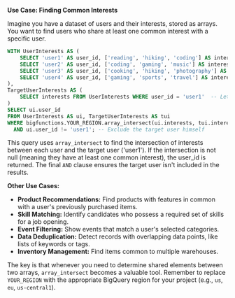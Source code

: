 **Use Case: Finding Common Interests**

Imagine you have a dataset of users and their interests, stored as arrays. You want to find users who share at least one common interest with a specific user.

```sql
WITH UserInterests AS (
    SELECT 'user1' AS user_id, ['reading', 'hiking', 'coding'] AS interests UNION ALL
    SELECT 'user2' AS user_id, ['coding', 'gaming', 'music'] AS interests UNION ALL
    SELECT 'user3' AS user_id, ['cooking', 'hiking', 'photography'] AS interests UNION ALL
    SELECT 'user4' AS user_id, ['gaming', 'sports', 'travel'] AS interests
),
TargetUserInterests AS (
    SELECT interests FROM UserInterests WHERE user_id = 'user1'  -- Let's say user1 is our target user
)
SELECT ui.user_id
FROM UserInterests AS ui, TargetUserInterests AS tui
WHERE bigfunctions.YOUR_REGION.array_intersect(ui.interests, tui.interests) IS NOT NULL  -- Replace YOUR_REGION with your BigQuery region
  AND ui.user_id != 'user1'; -- Exclude the target user himself
```

This query uses `array_intersect` to find the intersection of interests between each user and the target user ('user1').  If the intersection is not null (meaning they have at least one common interest), the user_id is returned.  The final `AND` clause ensures the target user isn't included in the results.

**Other Use Cases:**

* **Product Recommendations:**  Find products with features in common with a user's previously purchased items.
* **Skill Matching:** Identify candidates who possess a required set of skills for a job opening.
* **Event Filtering:**  Show events that match a user's selected categories.
* **Data Deduplication:** Detect records with overlapping data points, like lists of keywords or tags.
* **Inventory Management:**  Find items common to multiple warehouses.


The key is that whenever you need to determine shared elements between two arrays, `array_intersect` becomes a valuable tool. Remember to replace `YOUR_REGION` with the appropriate BigQuery region for your project (e.g., `us`, `eu`, `us-central1`).
